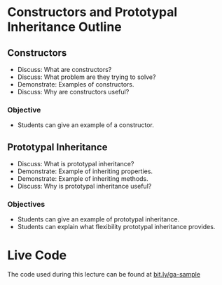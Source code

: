 # Constructors and Prototypal Inheritance Outline
## Constructors
* Discuss: What are constructors?
* Discuss: What problem are they trying to solve?
* Demonstrate: Examples of constructors.
* Discuss: Why are constructors useful?

### Objective
* Students can give an example of a constructor.

## Prototypal Inheritance
* Discuss: What is prototypal inheritance?
* Demonstrate: Example of inheriting properties.
* Demonstrate: Example of inheriting methods.
* Discuss: Why is prototypal inheritance useful?

### Objectives
* Students can give an example of prototypal inheritance.
* Students can explain what flexibility prototypal inheritance provides.

# Live Code
The code used during this lecture can be found at [bit.ly/ga-sample](http://bit.ly/ga-sample)
